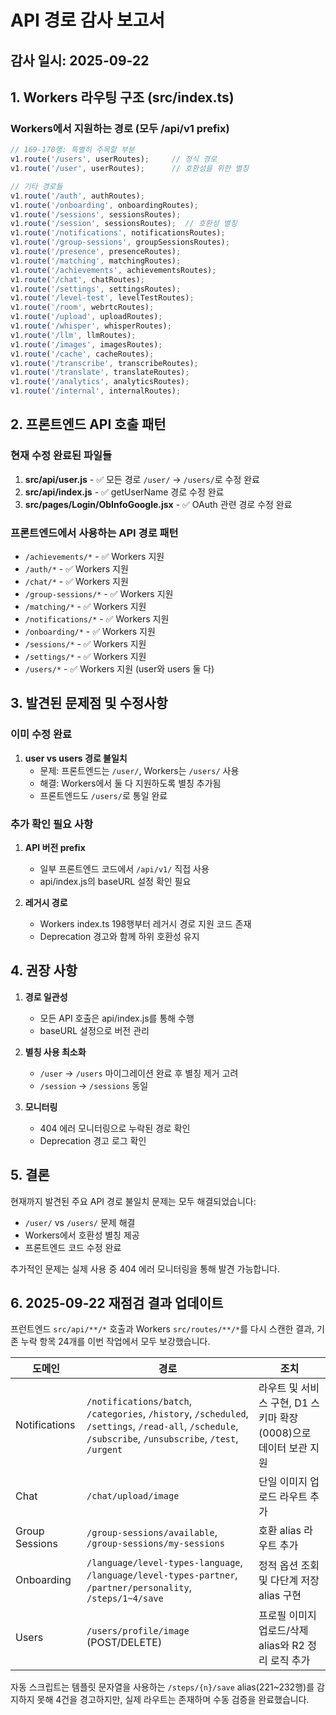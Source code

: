 # API 경로 감사 보고서

## 감사 일시: 2025-09-22

## 1. Workers 라우팅 구조 (src/index.ts)

### Workers에서 지원하는 경로 (모두 /api/v1 prefix)
```typescript
// 169-170행: 특별히 주목할 부분
v1.route('/users', userRoutes);     // 정식 경로
v1.route('/user', userRoutes);      // 호환성을 위한 별칭

// 기타 경로들
v1.route('/auth', authRoutes);
v1.route('/onboarding', onboardingRoutes);
v1.route('/sessions', sessionsRoutes);
v1.route('/session', sessionsRoutes);  // 호환성 별칭
v1.route('/notifications', notificationsRoutes);
v1.route('/group-sessions', groupSessionsRoutes);
v1.route('/presence', presenceRoutes);
v1.route('/matching', matchingRoutes);
v1.route('/achievements', achievementsRoutes);
v1.route('/chat', chatRoutes);
v1.route('/settings', settingsRoutes);
v1.route('/level-test', levelTestRoutes);
v1.route('/room', webrtcRoutes);
v1.route('/upload', uploadRoutes);
v1.route('/whisper', whisperRoutes);
v1.route('/llm', llmRoutes);
v1.route('/images', imagesRoutes);
v1.route('/cache', cacheRoutes);
v1.route('/transcribe', transcribeRoutes);
v1.route('/translate', translateRoutes);
v1.route('/analytics', analyticsRoutes);
v1.route('/internal', internalRoutes);
```

## 2. 프론트엔드 API 호출 패턴

### 현재 수정 완료된 파일들
1. **src/api/user.js** - ✅ 모든 경로 `/user/` → `/users/`로 수정 완료
2. **src/api/index.js** - ✅ getUserName 경로 수정 완료
3. **src/pages/Login/ObInfoGoogle.jsx** - ✅ OAuth 관련 경로 수정 완료

### 프론트엔드에서 사용하는 API 경로 패턴
- `/achievements/*` - ✅ Workers 지원
- `/auth/*` - ✅ Workers 지원  
- `/chat/*` - ✅ Workers 지원
- `/group-sessions/*` - ✅ Workers 지원
- `/matching/*` - ✅ Workers 지원
- `/notifications/*` - ✅ Workers 지원
- `/onboarding/*` - ✅ Workers 지원
- `/sessions/*` - ✅ Workers 지원
- `/settings/*` - ✅ Workers 지원
- `/users/*` - ✅ Workers 지원 (user와 users 둘 다)

## 3. 발견된 문제점 및 수정사항

### 이미 수정 완료
1. **user vs users 경로 불일치**
   - 문제: 프론트엔드는 `/user/`, Workers는 `/users/` 사용
   - 해결: Workers에서 둘 다 지원하도록 별칭 추가됨
   - 프론트엔드도 `/users/`로 통일 완료

### 추가 확인 필요 사항
1. **API 버전 prefix**
   - 일부 프론트엔드 코드에서 `/api/v1/` 직접 사용
   - api/index.js의 baseURL 설정 확인 필요

2. **레거시 경로**
   - Workers index.ts 198행부터 레거시 경로 지원 코드 존재
   - Deprecation 경고와 함께 하위 호환성 유지

## 4. 권장 사항

1. **경로 일관성**
   - 모든 API 호출은 api/index.js를 통해 수행
   - baseURL 설정으로 버전 관리

2. **별칭 사용 최소화**
   - `/user` → `/users` 마이그레이션 완료 후 별칭 제거 고려
   - `/session` → `/sessions` 동일

3. **모니터링**
   - 404 에러 모니터링으로 누락된 경로 확인
   - Deprecation 경고 로그 확인

## 5. 결론

현재까지 발견된 주요 API 경로 불일치 문제는 모두 해결되었습니다:
- `/user/` vs `/users/` 문제 해결
- Workers에서 호환성 별칭 제공
- 프론트엔드 코드 수정 완료

추가적인 문제는 실제 사용 중 404 에러 모니터링을 통해 발견 가능합니다.

## 6. 2025-09-22 재점검 결과 업데이트

프런트엔드 `src/api/**/*` 호출과 Workers `src/routes/**/*`를 다시 스캔한 결과, 기존 누락 항목 24개를 이번 작업에서 모두 보강했습니다.

| 도메인 | 경로 | 조치 |
| --- | --- | --- |
| Notifications | `/notifications/batch`, `/categories`, `/history`, `/scheduled`, `/settings`, `/read-all`, `/schedule`, `/subscribe`, `/unsubscribe`, `/test`, `/urgent` | 라우트 및 서비스 구현, D1 스키마 확장(0008)으로 데이터 보관 지원 |
| Chat | `/chat/upload/image` | 단일 이미지 업로드 라우트 추가 |
| Group Sessions | `/group-sessions/available`, `/group-sessions/my-sessions` | 호환 alias 라우트 추가 |
| Onboarding | `/language/level-types-language`, `/language/level-types-partner`, `/partner/personality`, `/steps/1~4/save` | 정적 옵션 조회 및 다단계 저장 alias 구현 |
| Users | `/users/profile/image` (POST/DELETE) | 프로필 이미지 업로드/삭제 alias와 R2 정리 로직 추가 |

자동 스크립트는 템플릿 문자열을 사용하는 `/steps/{n}/save` alias(221~232행)를 감지하지 못해 4건을 경고하지만, 실제 라우트는 존재하며 수동 검증을 완료했습니다.
